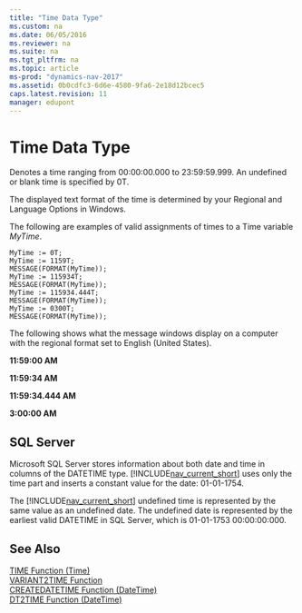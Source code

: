 ```yaml
---
title: "Time Data Type"
ms.custom: na
ms.date: 06/05/2016
ms.reviewer: na
ms.suite: na
ms.tgt_pltfrm: na
ms.topic: article
ms-prod: "dynamics-nav-2017"
ms.assetid: 0b0cdfc3-6d6e-4580-9fa6-2e18d12bcec5
caps.latest.revision: 11
manager: edupont
---
```

# Time Data Type
Denotes a time ranging from 00:00:00.000 to 23:59:59.999. An undefined or blank time is specified by 0T.  
  
 The displayed text format of the time is determined by your Regional and Language Options in Windows.  
  
 The following are examples of valid assignments of times to a Time variable *MyTime*.  
  
```  
MyTime := 0T;  
MyTime := 1159T;  
MESSAGE(FORMAT(MyTime));  
MyTime := 115934T;  
MESSAGE(FORMAT(MyTime));  
MyTime := 115934.444T;  
MESSAGE(FORMAT(MyTime));  
MyTime := 0300T;  
MESSAGE(FORMAT(MyTime));  
```  
  
 The following shows what the message windows display on a computer with the regional format set to English \(United States\).  
  
 **11:59:00 AM**  
  
 **11:59:34 AM**  
  
 **11:59:34.444 AM**  
  
 **3:00:00 AM**  
  
## SQL Server  
 Microsoft SQL Server stores information about both date and time in columns of the DATETIME type. [!INCLUDE[nav_current_short](includes/nav_current_short_md.md)] uses only the time part and inserts a constant value for the date: 01-01-1754.  
  
 The [!INCLUDE[nav_current_short](includes/nav_current_short_md.md)] undefined time is represented by the same value as an undefined date. The undefined date is represented by the earliest valid DATETIME in SQL Server, which is 01-01-1753 00:00:00:000.  
  
## See Also  
 [TIME Function \(Time\)](TIME-Function--Time-.md)   
 [VARIANT2TIME Function](VARIANT2TIME-Function.md)   
 [CREATEDATETIME Function \(DateTime\)](CREATEDATETIME-Function--DateTime-.md)   
 [DT2TIME Function \(DateTime\)](DT2TIME-Function--DateTime-.md)